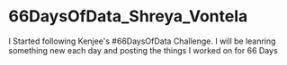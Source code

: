 # 66DaysOfData_Shreya_Vontela

I Started following Kenjee's #66DaysOfData Challenge. I will be leanring something new each day and posting the things I worked on for 66 Days
